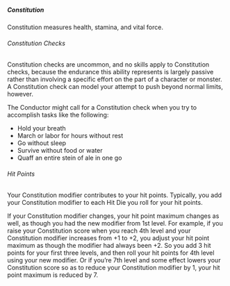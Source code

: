 ##### Constitution

Constitution measures health, stamina, and vital force.

###### Constitution Checks

Constitution checks are uncommon, and no skills apply to Constitution checks, because the endurance this ability represents is largely passive rather than involving a specific effort on the part of a character or monster.
A Constitution check can model your attempt to push beyond normal limits, however.

The Conductor might call for a Constitution check when you try to accomplish tasks like the following:
- Hold your breath
- March or labor for hours without rest
- Go without sleep
- Survive without food or water
- Quaff an entire stein of ale in one go

###### Hit Points

Your Constitution modifier contributes to your hit points.
Typically, you add your Constitution modifier to each Hit Die you roll for your hit points.

If your Constitution modifier changes, your hit point maximum changes as well, as though you had the new modifier from 1st level.
For example, if you raise your Constitution score when you reach 4th level and your Constitution modifier increases from +1 to +2, you adjust your hit point maximum as though the modifier had always been +2.
So you add 3 hit points for your first three levels, and then roll your hit points for 4th level using your new modifier. Or if you’re 7th level and some effect lowers your Constitution score so as to reduce your Constitution modifier by 1, your hit point maximum is reduced by 7.
